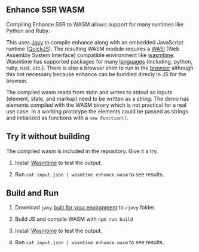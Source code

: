 ## Enhance SSR WASM

Compiling Enhance SSR to WASM allows support for many runtimes like Python and Ruby. 

This uses [Javy](https://github.com/bytecodealliance/javy) to compile enhance along with an embedded JavaScript runtime ([QuickJS](https://github.com/bellard/quickjs)).
The resulting WASM module requires a [WASI](https://wasi.dev/) (Web Assembly System Interface) compatible environment like [wasmtime](https://docs.wasmtime.dev/introduction.html).
Wasmtime has supported packages for many [languages](https://docs.wasmtime.dev/lang.html) (including, python, ruby, rust, etc.).
There is also a browser shim to run in the [browser](https://github.com/bjorn3/browser_wasi_shim) although this not necessary because enhance can be bundled direcly in JS for the browser. 

The compiled wasm reads from stdin and writes to stdout so inputs (element, state, and markup) need to be written as a string. 
The demo has elements compiled with the WASM binary which is not practical for a real use case. 
In a working prototype the elements could be passed as strings and initialized as functions with a `new Function()`.

## Try it without building
The compiled wasm is included in the repository. Give it a try. 

1. Install [Wasmtime](https://wasmtime.dev/) to test the output.  

2. Run `cat input.json | wasmtime enhance.wasm` to see results. 

## Build and Run
1. Download `javy` [built for your environment](https://github.com/bytecodealliance/javy/releases) to `/javy` folder.

2. Build JS and compile WASM with `npm run build`

3. Install [Wasmtime](https://wasmtime.dev/) to test the output.  

4. Run `cat input.json | wasmtime enhance.wasm` to see results. 
